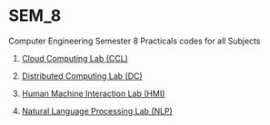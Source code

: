 # SEM_8
Computer Engineering Semester 8 Practicals codes for all Subjects

1. [Cloud Computing Lab (CCL)](https://github.com/HarshOza36/SEM_8/tree/main/CC)

2. [Distributed Computing Lab (DC)](https://github.com/HarshOza36/SEM_8/tree/main/DC)

3. [Human Machine Interaction Lab (HMI)](https://github.com/HarshOza36/SEM_8/tree/main/HMI)

4. [Natural Language Processing Lab (NLP)](https://github.com/HarshOza36/SEM_8/tree/main/NLP)
